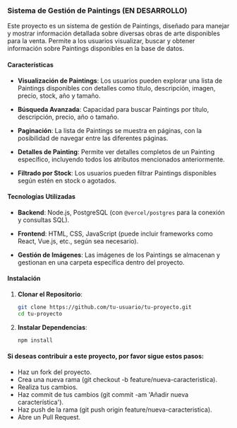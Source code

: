 ### Sistema de Gestión de Paintings (EN DESARROLLO)

Este proyecto es un sistema de gestión de Paintings, diseñado para manejar y mostrar información detallada sobre diversas obras de arte disponibles para la venta. Permite a los usuarios visualizar, buscar y obtener información sobre Paintings disponibles en la base de datos.

#### Características

- **Visualización de Paintings**: Los usuarios pueden explorar una lista de Paintings disponibles con detalles como título, descripción, imagen, precio, stock, año y tamaño.
  
- **Búsqueda Avanzada**: Capacidad para buscar Paintings por título, descripción, precio, año o tamaño.

- **Paginación**: La lista de Paintings se muestra en páginas, con la posibilidad de navegar entre las diferentes páginas.

- **Detalles de Painting**: Permite ver detalles completos de un Painting específico, incluyendo todos los atributos mencionados anteriormente.

- **Filtrado por Stock**: Los usuarios pueden filtrar Paintings disponibles según estén en stock o agotados.

#### Tecnologías Utilizadas

- **Backend**: Node.js, PostgreSQL (con `@vercel/postgres` para la conexión y consultas SQL).

- **Frontend**: HTML, CSS, JavaScript (puede incluir frameworks como React, Vue.js, etc., según sea necesario).

- **Gestión de Imágenes**: Las imágenes de los Paintings se almacenan y gestionan en una carpeta específica dentro del proyecto.

#### Instalación

1. **Clonar el Repositorio**:

   ```bash
   git clone https://github.com/tu-usuario/tu-proyecto.git
   cd tu-proyecto


2. **Instalar Dependencias**:

    ```bash
    npm install

#### Si deseas contribuir a este proyecto, por favor sigue estos pasos:

- Haz un fork del proyecto.
- Crea una nueva rama (git checkout -b feature/nueva-caracteristica).
- Realiza tus cambios.
- Haz commit de tus cambios (git commit -am 'Añadir nueva característica').
- Haz push de la rama (git push origin feature/nueva-caracteristica).
- Abre un Pull Request.
